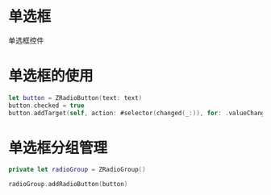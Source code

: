 # 单选框
单选框控件

# 单选框的使用
``` swift
let button = ZRadioButton(text: text)
button.checked = true
button.addTarget(self, action: #selector(changed(_:)), for: .valueChanged)
```

# 单选框分组管理
``` swift
private let radioGroup = ZRadioGroup()

radioGroup.addRadioButton(button)
```
